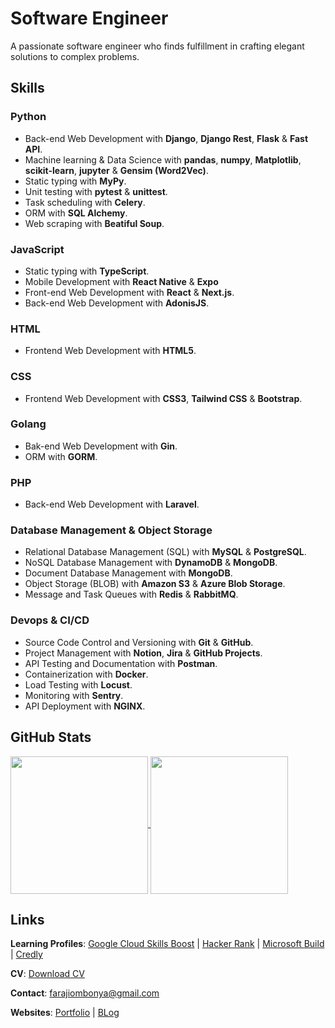# Software Engineer

A passionate software engineer who finds fulfillment in crafting elegant solutions to complex problems.

## Skills

### Python
- Back-end Web Development with **Django**, **Django Rest**, **Flask** & **Fast API**.
- Machine learning & Data Science with **pandas**, **numpy**, **Matplotlib**, **scikit-learn**, **jupyter** & **Gensim (Word2Vec)**.
- Static typing with **MyPy**.
- Unit testing with **pytest** & **unittest**.
- Task scheduling with **Celery**.
- ORM with **SQL Alchemy**.
- Web scraping with **Beatiful Soup**.

### JavaScript
- Static typing with **TypeScript**.
- Mobile Development with **React Native** & **Expo**
- Front-end Web Development with **React** & **Next.js**.
- Back-end Web Development with **AdonisJS**.

### HTML
- Frontend Web Development with **HTML5**.

### CSS
- Frontend Web Development with **CSS3**, **Tailwind CSS** & **Bootstrap**.

### Golang
- Bak-end Web Development with **Gin**.
- ORM with **GORM**.

### PHP
- Back-end Web Development with **Laravel**.

### Database Management & Object Storage
- Relational Database Management (SQL) with **MySQL** & **PostgreSQL**.
- NoSQL Database Management with **DynamoDB** & **MongoDB**.
- Document Database Management with **MongoDB**.
- Object Storage (BLOB) with **Amazon S3** & **Azure Blob Storage**.
- Message and Task Queues with **Redis** & **RabbitMQ**.

### Devops & CI/CD
- Source Code Control and Versioning with **Git** & **GitHub**.
- Project Management with **Notion**, **Jira** & **GitHub Projects**.
- API Testing and Documentation with **Postman**.
- Containerization with **Docker**.
- Load Testing with **Locust**.
- Monitoring with **Sentry**.
- API Deployment with **NGINX**.

## GitHub Stats

<a href="https://github.com/anuraghazra/github-readme-stats">
  <img height=220 align="center" src="https://github-readme-stats.vercel.app/api?username=faraji-ombonya&langs_count=10&show_icons=true&theme=transparent&layout=compact" />
</a>

<a href="https://github.com/anuraghazra/convoychat">
  <img height=220 align="center" src="https://github-readme-stats.vercel.app/api/top-langs/?username=faraji-ombonya&langs_count=10&show_icons=true&theme=transparent&layout=compact" />
</a>

## Links
**Learning Profiles**: [Google Cloud Skills Boost](https://www.cloudskillsboost.google/public_profiles/93c04457-d694-4d77-8aa3-14dc6be880b2) | [Hacker Rank](https://www.hackerrank.com/farajiombonya) | [Microsoft Build](https://learn.microsoft.com/en-us/users/farajishikandaombonya-6815/) | [Credly](https://www.credly.com/users/faraji-ombonya)

**CV**: [Download CV](https://docs.google.com/document/d/1M082yxrGS4b9d52GrI2y9Jp6BJ7KdINXc5jwTYZ4QzM/edit?usp=sharing)

**Contact**: farajiombonya@gmail.com

**Websites**: [Portfolio](https://faraji-ombonya.github.io/) | [BLog](https://faraji-ombonya.github.io/blog/)
